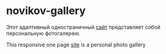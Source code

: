 # novikov-gallery

Этот адаптивный одностраничный <a href="https://lanaelf.github.io/NovikovGallery/">сайт</a> представляет собой персональную фотогалерею.

This responsive one page <a href="https://lanaelf.github.io/NovikovGallery/">site</a> is a personal photo gallery
